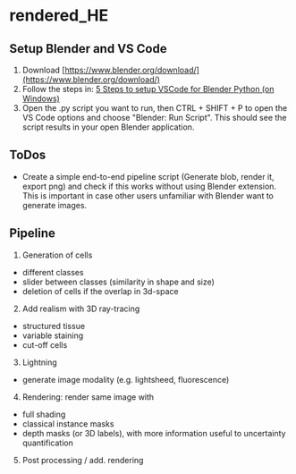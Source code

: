 # rendered_HE

## Setup Blender and VS Code

1) Download [https://www.blender.org/download/](https://www.blender.org/download/)
2) Follow the steps in: [5 Steps to setup VSCode for Blender Python (on Windows)](https://www.youtube.com/watch?v=YUytEtaVrrc)
3) Open the .py script you want to run, then CTRL + SHIFT + P to open the VS Code options and choose "Blender: Run Script". This should see the script results in your open Blender application.

## ToDos
- Create a simple end-to-end pipeline script (Generate blob, render it, export png) and check if this works without using Blender extension. This is important in case other users unfamiliar with Blender want to generate images.

## Pipeline
1) Generation of cells
- different classes
- slider between classes (similarity in shape and size)
- deletion of cells if the overlap in 3d-space
2) Add realism with 3D ray-tracing
- structured tissue
- variable staining
- cut-off cells
3) Lightning
- generate image modality (e.g. lightsheed, fluorescence)
4) Rendering: render same image with
- full shading
- classical instance masks
- depth masks (or 3D labels), with more information useful to uncertainty quantification
5) Post processing / add. rendering

